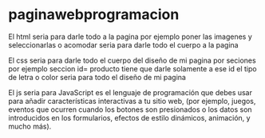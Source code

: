 # paginawebprogramacion


El html seria para darle todo a la pagina por ejemplo poner las imagenes y seleccionarlas o acomodar seria para darle todo el cuerpo a la pagina

El css seria para darle todo el cuerpo del diseño de mi pagina por seciones por ejemplo seccion id= producto tiene que darle solamente a ese id el tipo de letra o color seria para todo el diseño de mi pagina

El js seria para JavaScript es el lenguaje de programación que debes usar para añadir características interactivas a tu sitio web, (por ejemplo, juegos, eventos que ocurren cuando los botones son presionados o los datos son introducidos en los formularios, efectos de estilo dinámicos, animación, y mucho más).

